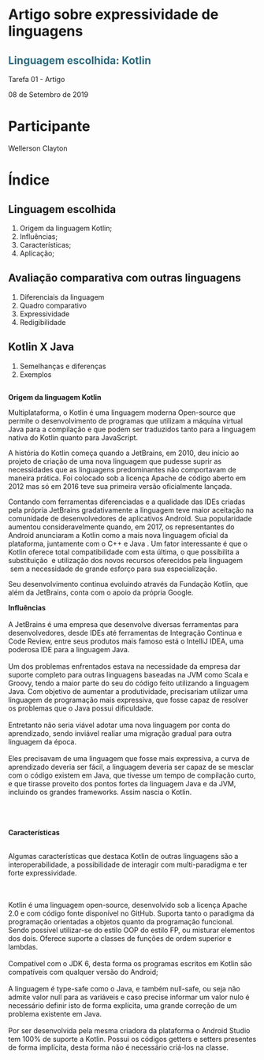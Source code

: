 <h1> Artigo sobre expressividade de linguagens </h1>
<h2 style="color: #2e6c80;">Linguagem escolhida: Kotlin</h2></span></p></div><p class="c36 title" id="h.hhevn0icya3z"><span>Tarefa 01 - Artigo</span></p><p class="c11 subtitle" id="h.6bc6e5a12ww9"><span>08 de Setembro de 2019</span></p><h1 class="c31" id="h.d7c6siica7vj"><span class="c27 c28">Participante </span></h1><p class="c16"><span class="c0">Wellerson Clayton</span></p><h1 class="c21" id="h.bx9u4mwuq9wu"><span>&Iacute;ndice</span></h1><h2 class="c12" id="h.cllctxd68p6"><span class="c7">Linguagem escolhida </span></h2><ol class="c3 lst-kix_rw4kzzpjrib3-0 start" start="1"><li class="c6"><span class="c0">Origem da linguagem Kotlin;</span></li><li class="c6"><span class="c0">Influ&ecirc;ncias;</span></li><li class="c6"><span>Caracter&iacute;sticas;</span></li><li class="c6"><span class="c0">Aplica&ccedil;&atilde;o;</span></li></ol><h2 class="c12" id="h.t6mt4yhxr2fu"><span class="c7">Avalia&ccedil;&atilde;o comparativa com outras linguagens</span></h2><ol class="c3 lst-kix_wohlefbh38fs-0 start" start="1"><li class="c9"><span class="c0">Diferenciais da linguagem</span></li><li class="c9"><span class="c0">Quadro comparativo</span></li><li class="c9"><span class="c0">Expressividade</span></li><li class="c9"><span class="c0">Redigibilidade</span></li></ol><h2 class="c12" id="h.jvdt52p5q5wb"><span class="c7">Kotlin X Java</span></h2><ol class="c3 lst-kix_w36olhwnfop8-0 start" start="1"><li class="c9"><span class="c0">Semelhan&ccedil;as e diferen&ccedil;as</span></li><li class="c9"><span class="c0">Exemplos</span></li></ol><h2 class="c12" id="h.6xf58wkksuqr"></h2><p class="c4"><span class="c0"></span></p><p class="c4"><span class="c0"></span></p><p class="c4"><span class="c0"></span></p><p class="c4"><span class="c0"></span></p><p class="c4"><span class="c0"></span></p><p class="c4"><span class="c0"></span></p><p class="c4"><span class="c0"></span></p><p class="c4"><span class="c0"></span></p><p class="c4"><span class="c0"></span></p><p class="c14"><span class="c0"></span></p><p class="c29 title" id="h.n49qvo5tqgzd"><span class="c26"><b>Origem da linguagem Kotlin</b></span></p><p class="c17"><span>Multiplataforma, o Kotlin &eacute; uma linguagem moderna </span><span class="c27">Open-source </span><span class="c0">que permite o desenvolvimento de programas que utilizam a m&aacute;quina virtual Java para a compila&ccedil;&atilde;o e que podem ser traduzidos tanto para a linguagem nativa do Kotlin quanto para JavaScript.</span></p><p class="c17"><span class="c0">A hist&oacute;ria do Kotlin come&ccedil;a quando a JetBrains, em 2010, deu in&iacute;cio ao projeto de cria&ccedil;&atilde;o de uma nova linguagem que pudesse suprir as necessidades que as linguagens predominantes n&atilde;o comportavam de maneira pr&aacute;tica. Foi colocado sob a licen&ccedil;a Apache de c&oacute;digo aberto em 2012 mas s&oacute; em 2016 teve sua primeira vers&atilde;o oficialmente lan&ccedil;ada.</span></p><p class="c14 c30"><span class="c0"></span></p><p class="c2"><span class="c0">Contando com ferramentas diferenciadas e a qualidade das IDEs criadas pela pr&oacute;pria JetBrains gradativamente a linguagem teve maior aceita&ccedil;&atilde;o na comunidade de desenvolvedores de aplicativos Android. Sua popularidade aumentou consideravelmente quando, em 2017, os representantes do Android anunciaram a Kotlin como a mais nova linguagem oficial da plataforma, juntamente com o C++ e Java . Um fator interessante &eacute; que o Kotlin oferece total compatibilidade com esta &uacute;ltima, o que possibilita a substitui&ccedil;&atilde;o &nbsp;e utiliza&ccedil;&atilde;o dos novos recursos oferecidos pela linguagem &nbsp;sem a necessidade de grande esfor&ccedil;o para sua especializa&ccedil;&atilde;o. </span></p><p class="c2"><span class="c0">Seu desenvolvimento continua evoluindo atrav&eacute;s da Funda&ccedil;&atilde;o Kotlin, que al&eacute;m da JetBrains, conta com o apoio da pr&oacute;pria Google. </span></p><p class="c22"><span class="c0"></span></p>

<b> Influências </b> <br><br>
A JetBrains é uma empresa que desenvolve diversas ferramentas para desenvolvedores, desde IDEs até ferramentas de Integração Continua e Code Review, entre seus produtos mais famoso está o IntelliJ IDEA, uma poderosa IDE para a linguagem Java. <br><br>
Um dos problemas enfrentados estava na necessidade da empresa dar suporte completo para outras linguagens baseadas na JVM como Scala e Groovy, tendo a maior parte do seu do código feito utilizando a linguagem Java. Com objetivo de aumentar a produtividade, precisariam utilizar uma linguagem de programação mais expressiva, que fosse capaz de resolver os problemas que o Java possui dificuldade.  <br><br>
Entretanto não seria viável adotar uma nova linguagem por conta do aprendizado, sendo inviável realiar uma migração gradual para outra linguagem da época. <br><br>
Eles precisavam de uma linguagem que fosse mais expressiva, a curva de aprendizado deveria ser fácil, a linguagem deveria ser capaz de se mesclar com o código existem em Java, que tivesse um tempo de compilação curto, e que tirasse proveito dos pontos fortes da linguagem Java e da JVM, incluindo os grandes frameworks. Assim nascia o Kotlin. <br><br><br>
<br>
<p><b>Características</b>
<br><br>
<p> Algumas características que destaca Kotlin de outras linguagens são a interoperabilidade, a possibilidade de interagir com multi-paradigma e ter forte expressividade. </p><br><br>
 Kotlin é uma linguagem open-source, desenvolvido sob a licença Apache 2.0 e com código fonte disponível no GitHub.
Suporta tanto o paradigma da programação orientadas a objetos quanto da programação funcional. Sendo possível utilizar-se do estilo OOP do estilo FP, ou misturar elementos dos dois. Oferece suporte a classes de funções de ordem superior e lambdas. <br><br>
    Compatível com o JDK 6, desta forma os programas escritos em Kotlin são compatíveis com qualquer versão do Android;<br><br>
    A linguagem é type-safe como o Java, e também null-safe, ou seja não admite valor null para as variáveis e caso precise informar um valor nulo é necessário definir isto de forma explícita, uma grande correção de um problema existente em Java.<br><br>
Por ser desenvolvida pela mesma criadora da plataforma o Android Studio tem 100% de suporte a Kotlin. Possui os códigos getters e setters presentes de forma implícita, desta forma não é necessário criá-los na classe. <br><br>
</p>
<br><br>
<p><b></b>
  
 </p>
